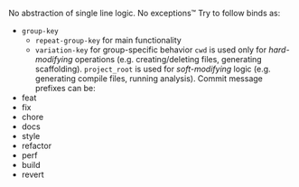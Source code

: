 No abstraction of single line logic. No exceptions™
Try to follow binds as:
- `group-key`
    - `repeat-group-key` for main functionality
    - `variation-key` for group-specific behavior
`cwd` is used only for *hard-modifying* operations (e.g. creating/deleting files, generating scaffolding).
`project_root` is used for *soft-modifying* logic (e.g. generating compile files, running analysis).
Commit message prefixes can be:
- feat
- fix
- chore
- docs
- style
- refactor
- perf
- build
- revert
